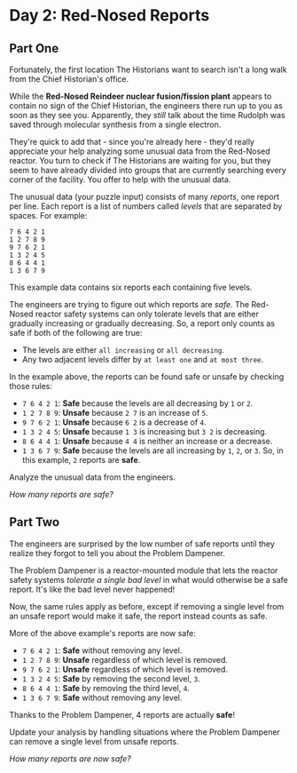 # Day 2: Red-Nosed Reports
## Part One

Fortunately, the first location The Historians want to search isn't a long walk from the Chief Historian's office.

While the **Red-Nosed Reindeer nuclear fusion/fission plant** appears to contain no sign of the Chief Historian, the engineers there run up to you as soon as they see you.
Apparently, they *still* talk about the time Rudolph was saved through molecular synthesis from a single electron.

They're quick to add that - since you're already here - they'd really appreciate your help analyzing some unusual data from the Red-Nosed reactor. You turn to check if The Historians are waiting for you, but they seem to have already divided into groups that are currently searching every corner of the facility. You offer to help with the unusual data.

The unusual data (your puzzle input) consists of many *reports*, one report per line. Each report is a list of numbers called *levels* that are separated by spaces. For example:
```
7 6 4 2 1
1 2 7 8 9
9 7 6 2 1
1 3 2 4 5
8 6 4 4 1
1 3 6 7 9
```
This example data contains six reports each containing five levels.

The engineers are trying to figure out which reports are *safe*. The Red-Nosed reactor safety systems can only tolerate levels that are either gradually increasing or gradually decreasing. So, a report only counts as safe if both of the following are true:

* The levels are either `all increasing` or `all decreasing`.
* Any two adjacent levels differ by `at least one` and `at most three`.

In the example above, the reports can be found safe or unsafe by checking those rules:

* `7 6 4 2 1`: **Safe** because the levels are all decreasing by `1` or `2`.
* `1 2 7 8 9`: **Unsafe** because `2 7` is an increase of `5`.
* `9 7 6 2 1`: **Unsafe** because `6 2` is a decrease of `4`.
* `1 3 2 4 5`: **Unsafe** because `1 3` is increasing but `3 2` is decreasing.
* `8 6 4 4 1`: **Unsafe** because `4 4` is neither an increase or a decrease.
* `1 3 6 7 9`: **Safe** because the levels are all increasing by `1`, `2`, or `3`.
  So, in this example, `2` reports are **safe**.

Analyze the unusual data from the engineers.

*How many reports are safe?*

## Part Two

The engineers are surprised by the low number of safe reports until they realize they forgot to tell you about the Problem Dampener.

The Problem Dampener is a reactor-mounted module that lets the reactor safety systems *tolerate a single bad level* in what would otherwise be a safe report. It's like the bad level never happened!

Now, the same rules apply as before, except if removing a single level from an unsafe report would make it safe, the report instead counts as safe.

More of the above example's reports are now safe:

* `7 6 4 2 1`: **Safe** without removing any level.
* `1 2 7 8 9`: **Unsafe** regardless of which level is removed.
* `9 7 6 2 1`: **Unsafe** regardless of which level is removed.
* `1 3 2 4 5`: **Safe** by removing the second level, `3`.
* `8 6 4 4 1`: **Safe** by removing the third level, `4`.
* `1 3 6 7 9`: **Safe** without removing any level.
 
Thanks to the Problem Dampener, 4 reports are actually **safe**!

Update your analysis by handling situations where the Problem Dampener can remove a single level from unsafe reports. 

*How many reports are now safe?*
